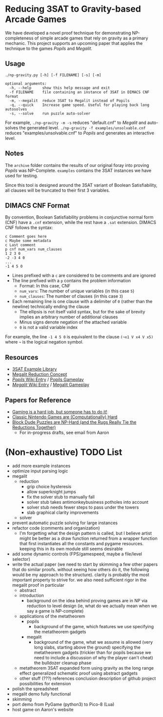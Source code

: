 # Reducing 3SAT to Gravity-based Arcade Games
We have developed a novel proof technique for demonstrating NP-completeness of
simple arcade games that rely on gravity as a primary mechanic. This project
supports an upcoming paper that applies the technique to the games *Popils*
and *Megalit*.

## Usage
```
./np-gravity.py [-h] [-f FILENAME] [-s] [-m]

optional arguments:
  -h, --help     show this help message and exit
  -f FILENAME    file containing an instance of 3SAT in DIMACS CNF format
  -m, --megalit  reduce 3SAT to Megalit instead of Popils
  -q, --quick    Increase game speed. Useful for playing back long autosolves
  -s, --solve    run puzzle auto-solver
```

For example, `./np-gravity -m -s` reduces "default.cnf" to *Megalit*
and auto-solves the generated level. `./np-gravity -f examples/unsolvable.cnf`
reduces "examples/unsolvable.cnf" to *Popils* and generates an interactive level.

## Notes
The `archive` folder contains the results of our original foray into proving
*Popils* was NP-Complete. `examples` contains the 3SAT instances we have used
for testing. 

Since this tool is designed around the 3SAT variant of Boolean Satisfiability,
all clauses will be truncated to their first 3 variables.

## DIMACS CNF Format
By convention, Boolean Satisfiability problems in conjunctive normal form (CNF)
have a `.cnf` extension, while the rest have a `.sat` extension.
DIMACS CNF follows the syntax:
```
c Comment goes here
c Maybe some metadata
c Last comment
p cnf num_vars num_clauses
1 2 3 0
-2 -3 4 0
...
-1 4 5 0
```
* Lines prefixed with a `c` are considered to be comments and are ignored
* The line prefixed with a `p` contains the problem information
	* Format: In this case, CNF
	* `num_vars`: The number of unique variables (in this case `5`)
	* `num_clauses`: The number of clauses (in this case `3`)
* Each remaining line is one clause with a delimiter of `0`
	(rather than the newline) technically ending the clause
	* The ellipsis is not itself valid syntax, but for the sake of brevity
		implies an arbitrary number of additional clauses
	* Minus signs denote negation of the attached variable
	* `0` is not a valid variable index

For example, the line `-1 4 5 0` is equivalent to the clause `(¬x1 V x4 V x5)`
where `¬` is the logical negation symbol.

## Resources
* [3SAT Example Library](https://www.cs.ubc.ca/%7Ehoos/SATLIB/benchm.html)
* [Megalit Reduction Concept](https://docs.google.com/spreadsheets/d/1xu297SNoUu8qFG4eRkkXsX5r0zjv5CCPZEqo3ZCrlRM/edit?usp=sharing)
* [*Popils* Wiki Entry](https://en.wikipedia.org/wiki/Popils) 
	/ [Popils Gameplay](https://www.youtube.com/watch?v=wsvmqVdh3Do)
* [*Megalit* Wiki Entry](https://en.wikipedia.org/wiki/Megalit) 
	/ [Megalit Gameplay](https://www.youtube.com/watch?v=2ccKBg8pZXk)

## Papers for Reference
* [Gaming is a hard job, but someone has to do it!](https://arxiv.org/abs/1201.4995)
* [Classic Nintendo Games are (Computationally) Hard](https://arxiv.org/abs/1203.1895)
* [Block Dude Puzzles are NP-Hard (and the Rugs Really Tie the Reductions Together)](https://www.researchgate.net/publication/352934749_Block_Dude_Puzzles_are_NP-Hard_and_the_Rugs_Really_Tie_the_Reductions_Together) 
    * For in-progress drafts, see email from Aaron

# (Non-exhaustive) TODO List
* add more example instances
* optimize input parsing logic
* megalit
    * reduction
        * grip choice hysteresis
        * allow superknight jumps
        * fix the solver stub to manually fall
        * solver stub takes antimonkeybusiness potholes into account
        * solver stub needs fewer steps to pass under the towers
        * slab graphical clarity improvements
    * solver
* prevent automatic puzzle solving for large instances
* refactor code (comments and organization)
    * I'm forgetting what the design pattern is called, but I believe artist
        might be better as a draw function returned from a wrapper function
        that first instantiates all the constants and pygame resources. keeping
        this in its own module still seems desirable
* add some dynamic controls (FPS/gamespeed, maybe a file/level selector)
* write the actual paper (we need to start by skimming a few other papers that
    do similar proofs. without seeing how others do it, the following would be
    my approach to the structure). clarity is probably the most important
    property to strive for. we also need sufficient rigor in the megalit
    proof in particular
    * abstract
    * introduction
        * background on the idea behind proving games are in NP via
        reduction to level design (ie, what do we actually mean when
        we say a game is NP-complete)
    * applications of the metatheorem
        * popils
            * background of the game, which features we use
            specifying the metatheorem gadgets
        * megalit
            * background of the game, what we assume is allowed (very long slabs, starting above the ground)
            specifying the metatheorem gadgets (trickier than for popils because we need to include a discussion of why the player can't cheat)
            the bulldozer cleanup phase
    * metatheorem
        3SAT expanded form
        using gravity as the long range effect
        generalized schematic proof using abstract gadgets
    * other stuff (???)
        references
        conclusion
        description of github project
        possibilities for extension
* polish the spreadsheet
* megalit demo fully functional
* skimming
* port demo from PyGame (python3) to Pico-8 (Lua)
* host game on Aaron's website